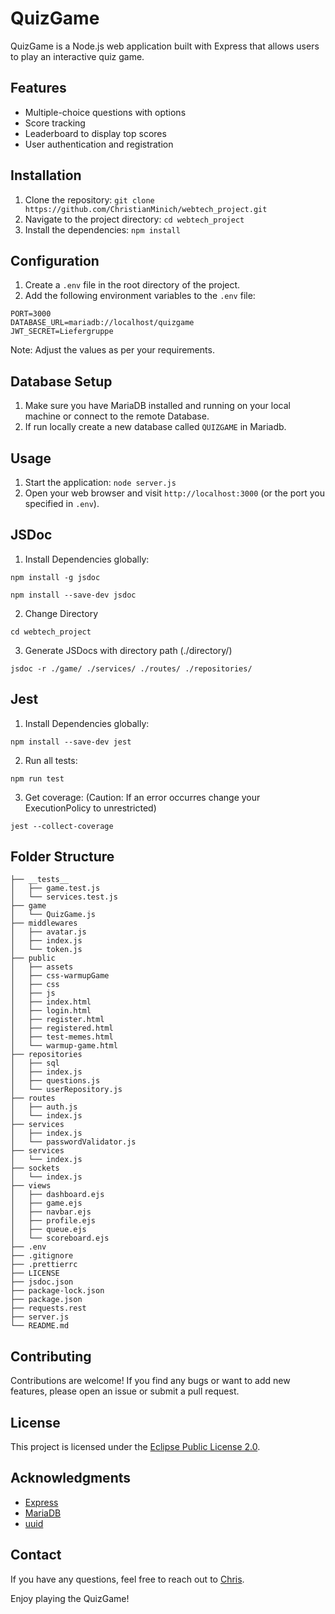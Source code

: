 # QuizGame

QuizGame is a Node.js web application built with Express that allows users to play an interactive quiz game.

## Features

- Multiple-choice questions with options
- Score tracking
- Leaderboard to display top scores
- User authentication and registration

## Installation

1. Clone the repository: `git clone https://github.com/ChristianMinich/webtech_project.git`
2. Navigate to the project directory: `cd webtech_project`
3. Install the dependencies: `npm install`

## Configuration

1. Create a `.env` file in the root directory of the project.
2. Add the following environment variables to the `.env` file:

```
PORT=3000
DATABASE_URL=mariadb://localhost/quizgame
JWT_SECRET=Liefergruppe
```

Note: Adjust the values as per your requirements.

## Database Setup

1. Make sure you have MariaDB installed and running on your local machine or connect to the remote Database.
2. If run locally create a new database called `QUIZGAME` in Mariadb.

## Usage

1. Start the application: `node server.js`
2. Open your web browser and visit `http://localhost:3000` (or the port you specified in `.env`).

## JSDoc

1. Install Dependencies globally:

```
npm install -g jsdoc
```
```
npm install --save-dev jsdoc
```
2. Change Directory 
```
cd webtech_project
```
3. Generate JSDocs with directory path (./directory/)
```
jsdoc -r ./game/ ./services/ ./routes/ ./repositories/
```
## Jest

1. Install Dependencies globally:
```
npm install --save-dev jest
```
2. Run all tests:
```
npm run test
```
3. Get coverage: (Caution: If an error occurres change your ExecutionPolicy to unrestricted)
```
jest --collect-coverage
```
## Folder Structure

```
├── __tests__
│   ├── game.test.js
│   └── services.test.js
├── game
│   └── QuizGame.js
├── middlewares
│   ├── avatar.js
│   ├── index.js
│   └── token.js
├── public
│   ├── assets
│   ├── css-warmupGame
│   ├── css
│   ├── js
│   ├── index.html
│   ├── login.html
│   ├── register.html
│   ├── registered.html
│   ├── test-memes.html
│   └── warmup-game.html
├── repositories
│   ├── sql
│   ├── index.js
│   ├── questions.js
│   └── userRepository.js
├── routes
│   ├── auth.js
│   └── index.js
├── services
│   ├── index.js
│   └── passwordValidator.js
├── services
│   └── index.js
├── sockets
│   └── index.js
├── views
│   ├── dashboard.ejs
│   ├── game.ejs
│   ├── navbar.ejs
│   ├── profile.ejs
│   ├── queue.ejs
│   └── scoreboard.ejs
├── .env
├── .gitignore
├── .prettierrc
├── LICENSE
├── jsdoc.json
├── package-lock.json
├── package.json
├── requests.rest
├── server.js
└── README.md
```

## Contributing

Contributions are welcome! If you find any bugs or want to add new features, please open an issue or submit a pull request.

## License

This project is licensed under the [Eclipse Public License 2.0](https://github.com/ChristianMinich/webtech_project/blob/master/LICENSE).

## Acknowledgments

- [Express](https://expressjs.com/)
- [MariaDB](https://mariadb.org/)
- [uuid](https://www.npmjs.com/package/uuid)

## Contact

If you have any questions, feel free to reach out to [Chris](mailto:christian.minich@hs-osnabrueck.de).

Enjoy playing the QuizGame!
